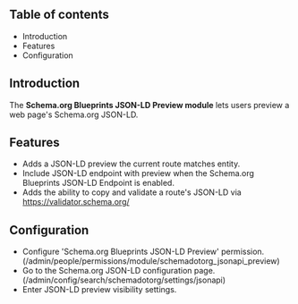Table of contents
-----------------

* Introduction
* Features
* Configuration


Introduction
------------

The **Schema.org Blueprints JSON-LD Preview module** lets users preview a web page's
Schema.org JSON-LD.


Features
--------

- Adds a JSON-LD preview the current route matches entity.
- Include JSON-LD endpoint with preview when the Schema.org Blueprints JSON-LD 
  Endpoint is enabled. 
- Adds the ability to copy and validate a route's JSON-LD via
  https://validator.schema.org/  

  
Configuration
-------------

- Configure 'Schema.org Blueprints JSON-LD Preview' permission.
  (/admin/people/permissions/module/schemadotorg_jsonapi_preview)
- Go to the Schema.org JSON-LD configuration page.
  (/admin/config/search/schemadotorg/settings/jsonapi)
- Enter JSON-LD preview visibility settings.
